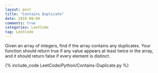 ```yaml
---
layout: post
title: "Contains Duplicate"
date: 2016-08-09
comments: true
categories: LeetCode
tag: LeetCode
---
```




Given an array of integers, find if the array contains any duplicates. Your function should return true if any value appears at least twice in the array, and it should return false if every element is distinct.

<!--more-->

{% include_code LeetCode/Python/Contains-Duplicate.py %}
